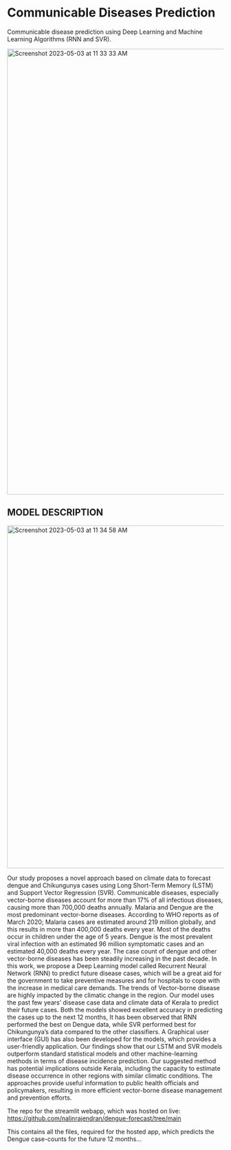 # Communicable Diseases Prediction
Communicable disease prediction using Deep Learning and Machine Learning Algorithms (RNN and SVR).

<img width="1035" alt="Screenshot 2023-05-03 at 11 33 33 AM" src="https://user-images.githubusercontent.com/51052614/235842383-eb07fcc5-272f-4083-90d5-fbeea1394d19.png">

##                                                     MODEL DESCRIPTION


<img width="796" alt="Screenshot 2023-05-03 at 11 34 58 AM" src="https://user-images.githubusercontent.com/51052614/235842560-feb09688-fe16-48c0-a98f-d3b85e8eb91a.png">

Our study proposes a novel approach based on climate data to forecast dengue and Chikungunya cases using Long Short-Term Memory (LSTM) and Support Vector Regression (SVR). Communicable diseases, especially vector-borne diseases account for more than 17% of all infectious diseases, causing more than 700,000 deaths annually. Malaria and Dengue are the most predominant vector-borne diseases. According to WHO reports as of March 2020; Malaria cases are estimated around 219 million globally, and this results in more than 400,000 deaths every year. Most of the deaths occur in children under the age of 5 years. Dengue is the most prevalent viral infection with an estimated 96 million symptomatic cases and an estimated 40,000 deaths every year. The case count of dengue and other vector-borne diseases has been steadily increasing in the past decade. In this work, we propose a Deep Learning model called Recurrent Neural Network (RNN) to predict future disease cases, which will be a great aid for the government to take preventive measures and for hospitals to cope with the increase in medical care demands. The trends of Vector-borne disease are highly impacted by the climatic change in the region. Our model uses the past few years’ disease case data and climate data of Kerala to predict their future cases. Both the models showed excellent accuracy in predicting the cases up to the next 12 months, It has been observed that RNN performed the best on Dengue data, while SVR performed best for Chikungunya’s data compared to the other classifiers. A Graphical user interface (GUI) has also been developed for the models, which provides a user-friendly application. Our findings show that our LSTM and SVR models outperform standard statistical models and other machine-learning methods in terms of disease incidence prediction. Our suggested method has potential implications outside Kerala, including the capacity to estimate disease occurrence in other regions with similar climatic conditions. The approaches provide useful information to public health officials and policymakers, resulting in more efficient vector-borne disease management and prevention efforts.


The repo for the streamlit webapp, which was hosted on live:
https://github.com/nalinrajendran/dengue-forecast/tree/main

This contains all the files, required for the hosted app, which predicts the Dengue case-counts for the future 12 months...
